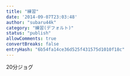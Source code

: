 ```yaml
---
title: "練習"
date: '2014-09-07T23:03:48'
author: "subaru44k"
category: "練習(デフォルト)"
status: "publish"
allowComments: true
convertBreaks: false
entryHash: "6b54fa14ce36d525f431575d1010f18c"
---
```

20分ジョグ

